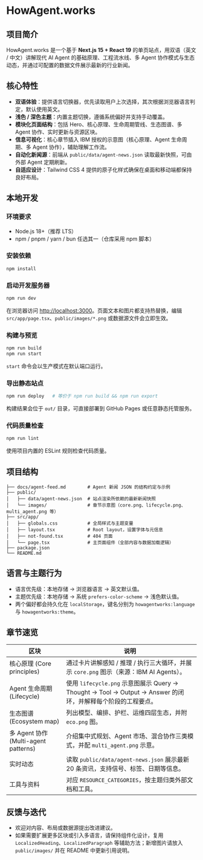 # HowAgent.works

## 项目简介
HowAgent.works 是一个基于 **Next.js 15 + React 19** 的单页站点，用双语（英文 / 中文）讲解现代 AI Agent 的基础原理、工程流水线、多 Agent 协作模式与生态动态，并通过可配置的数据文件展示最新的行业新闻。

## 核心特性
- **双语体验**：提供语言切换器，优先读取用户上次选择，其次根据浏览器语言判定，默认使用英文。
- **浅色 / 深色主题**：内置主题切换，遵循系统偏好并支持手动覆盖。
- **模块化页面结构**：包括 Hero、核心原理、生命周期管线、生态图谱、多 Agent 协作、实时更新与资源区块。
- **信息可视化**：核心章节插入 IBM 授权的示意图（核心原理、Agent 生命周期、多 Agent 协作），辅助理解工作流。
- **自动化新闻源**：前端从 `public/data/agent-news.json` 读取最新快照，可由外部 Agent 定期刷新。
- **自适应设计**：Tailwind CSS 4 提供的原子化样式确保在桌面和移动端都保持良好布局。

## 本地开发
### 环境要求
- Node.js 18+（推荐 LTS）
- npm / pnpm / yarn / bun 任选其一（仓库采用 npm 脚本）

### 安装依赖
```bash
npm install
```

### 启动开发服务器
```bash
npm run dev
```
在浏览器访问 [http://localhost:3000](http://localhost:3000)。页面文本和图片都支持热替换，编辑 `src/app/page.tsx`、`public/images/*.png` 或数据源文件会立即生效。

### 构建与预览
```bash
npm run build
npm run start
```
`start` 命令会以生产模式在默认端口运行。

### 导出静态站点
```bash
npm run deploy   # 等价于 npm run build && npm run export
```
构建结果会位于 `out/` 目录，可直接部署到 GitHub Pages 或任意静态托管服务。

### 代码质量检查
```bash
npm run lint
```
使用项目内置的 ESLint 规则检查代码质量。

## 项目结构
```
├── docs/agent-feed.md        # Agent 新闻 JSON 的结构约定与示例
├── public/
│   ├── data/agent-news.json  # 站点渲染所依赖的最新新闻快照
│   └── images/               # 章节示意图（core.png、lifecycle.png、multi_agent.png 等）
├── src/app/
│   ├── globals.css           # 全局样式与主题变量
│   ├── layout.tsx            # Root layout，设置字体与元信息
│   ├── not-found.tsx         # 404 页面
│   └── page.tsx              # 主页面组件（全部内容与数据加载逻辑）
├── package.json
└── README.md
```

## 语言与主题行为
- 语言优先级：本地存储 → 浏览器语言 → 英文默认值。
- 主题优先级：本地存储 → 系统 `prefers-color-scheme` → 浅色默认值。
- 两个偏好都会持久化在 `localStorage`，键名分别为 `howagentworks:language` 与 `howagentworks:theme`。

## 章节速览

| 区块 | 说明 |
| ---- | ---- |
| 核心原理 (Core principles) | 通过卡片讲解感知 / 推理 / 执行三大循环，并展示 `core.png` 图示（来源：IBM AI Agents）。 |
| Agent 生命周期 (Lifecycle) | 使用 `lifecycle.png` 示意图展示 Query → Thought → Tool → Output → Answer 的闭环，并解释每个阶段的工程要点。 |
| 生态图谱 (Ecosystem map) | 列出模型、编排、护栏、运维四层生态，并附 `eco.png` 图。 |
| 多 Agent 协作 (Multi-agent patterns) | 介绍集中式规划、Agent 市场、混合协作三类模式，并配 `multi_agent.png` 示意。 |
| 实时动态 | 读取 `public/data/agent-news.json` 展示最新 20 条资讯，支持信号、标签、日期等信息。 |
| 工具与资料 | 对应 `RESOURCE_CATEGORIES`，按主题归类外部文档和工具。 |


## 反馈与迭代
- 欢迎对内容、布局或数据源提出改进建议。
- 如果需要扩展更多区块或引入多语言，请保持组件化设计，复用 `LocalizedHeading`、`LocalizedParagraph` 等辅助方法；新增图片请放入 `public/images/` 并在 README 中更新引用说明。